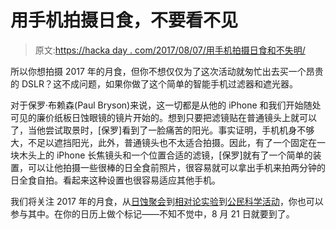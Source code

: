 # 用手机拍摄日食，不要看不见

> 原文:[https://hacka day . com/2017/08/07/用手机拍摄日食和不失明/](https://hackaday.com/2017/08/07/shoot-the-eclipse-with-a-phone-and-do-not-go-blind/)

所以你想拍摄 2017 年的月食，但你不想仅仅为了这次活动就匆忙出去买一个昂贵的 DSLR？这不成问题，如果你做了这个简单的智能手机过滤器和遮光器。

对于保罗·布赖森(Paul Bryson)来说，这一切都是从他的 iPhone 和我们开始随处可见的廉价纸板日蚀眼镜的镜片开始的。想到只要把滤镜贴在普通镜头上就可以了，当他尝试取景时，[保罗]看到了一脸痛苦的阳光。事实证明，手机机身不够大，不足以遮挡阳光，此外，普通镜头也不太适合拍摄。因此，有了一个固定在一块木头上的 iPhone 长焦镜头和一个位置合适的滤镜，[保罗]就有了一个简单的装置，可以让他拍摄一些很棒的日全食前照片，很容易就可以拿出手机来拍两分钟的日全食自拍。看起来这种设置也很容易适应其他手机。

我们将关注 2017 年的月食，从[日蚀聚会](http://hackaday.com/2017/07/21/hackaday-eclipse-meetups/)到[相对论实验](http://hackaday.com/?p=266710&preview=true&preview_id=266710)到[公民科学活动](http://hackaday.com/?p=266839&preview=true&preview_id=266839)，你也可以参与其中。在你的日历上做个标记——不知不觉中，8 月 21 日就要到了。